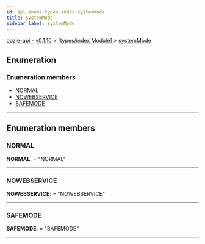 ```yaml
---
id: api-enums-types-index-systemmode
title: systemMode
sidebar_label: systemMode
---
```


[oozie-api - v0.1.10](api-readme.md) > [[types/index Module]](api-modules-types-index-module.md) > [systemMode](api-enums-types-index-systemmode.md)

## Enumeration

### Enumeration members

* [NORMAL](api-enums-types-index-systemmode.md#normal)
* [NOWEBSERVICE](api-enums-types-index-systemmode.md#nowebservice)
* [SAFEMODE](api-enums-types-index-systemmode.md#safemode)

---

## Enumeration members

<a id="normal"></a>

###  NORMAL

**NORMAL**:  = "NORMAL"

___
<a id="nowebservice"></a>

###  NOWEBSERVICE

**NOWEBSERVICE**:  = "NOWEBSERVICE"

___
<a id="safemode"></a>

###  SAFEMODE

**SAFEMODE**:  = "SAFEMODE"

___

